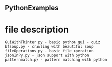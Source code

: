 ## PythonExamples
# file description
    GuiWithTkinter.py - basic python gui - quiz
    bfsoup.py - crawling with beautiful soup
    fileOperations.py - basic file operation
    jsonInPy.py - json support with python
    patternmatch.py - pattern matching with python
